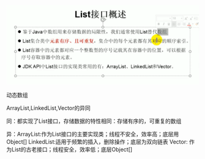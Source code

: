 ![](2019-11-26-21-52-27.png)

动态数组

ArrayList,LinkedList,Vector的异同

同：都实现了List接口，存储数据的特性相同：存储有序的，可重复的数组

异：ArrayList:作为List接口的主要实现类；线程不安全，效率高；底层用Object[]
    LinkedList:适用于频繁的插入，删除操作；底层为双向链表
    Vector: 作为List的古老接口；线程安全，效率低；底层Object[]